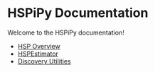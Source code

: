 # HSPiPy Documentation

Welcome to the HSPiPy documentation!

- [HSP Overview](HSP.md)
- [HSPEstimator](HSPEstimator.md)
- [Discovery Utilities](discovery.md)